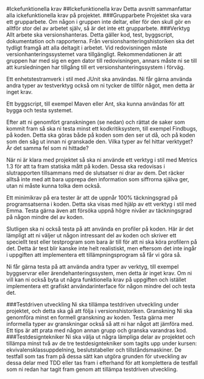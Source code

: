 #Ickefunktionella krav
##Ickefunktionella krav
Detta avsnitt sammanfattar alla ickefunktionella krav på projektet.
###Grupparbete
Projektet ska vara ett grupparbete. Om någon i gruppen inte deltar, eller för den skull gör en alltför stor del av arbetet själv, så är det inte ett grupparbete.
###Verktyg
Allt arbete ska versionshanteras. Detta gäller kod, test, byggscript, dokumentation och rapporterna. Från versionshanteringshistoriken ska det tydligt framgå att alla deltagit i arbetet. Vid redovisningen måste versionhanteringssystemet vara tillgängligt. Rekommendationen är att gruppen har med sig en egen dator till redovisningen, annars måste ni se till att kursledningen har tillgång till ert versionshanteringssystem i förväg.

Ett enhetstestramverk i stil med JUnit ska användas. Ni får gärna använda andra typer av testverktyg också om ni tycker de tillför något, men detta är inget krav.

Ett byggscript, till exempel Maven eller Ant, ska kunna användas för att bygga och testa systemet.

Efter att ni genomfört granskningen (se nedan) och rättat de saker som kommit fram så ska ni testa minst ett kodkritiksystem, till exempel Findbugs, på koden. Detta ska göras både på koden som den ser ut då, och på koden som den såg ut innan ni granskade den. Vilka typer av fel hittar verktyget? Är det samma fel som ni hittade?

När ni är klara med projektet så ska ni använde ett verktyg i stil med Metrics 1.3 för att ta fram statiska mått på koden. Dessa ska redovisas i slutrapporten tillsammans med de slutsatser ni drar av dem. Det räcker alltså inte med att bara upprepa den information som siffrorna själva ger, utan ni måste kunna tolka dem också.

Ett minimikrav på era tester är att de uppnår 100% täckningsgrad på programsatserna i koden. Detta ska visas med hjälp av ett verktyg i stil med Emma. Testa gärna även att försöka uppnå högre nivåer av täckningsgrad på någon mindre del av koden.

Slutligen ska ni också testa på att använda en profiler på koden. Här är det lämpligt att ni väljer ut någon intressant del av koden och skriver ett speciellt test eller testprogram som bara är till för att ni ska köra profilern på det. Detta är test blir kanske inte helt realistiskt, men eftersom det inte ingår i uppgiften att implementera ett tillämpningsprogram så får vi göra så.

Ni får gärna testa på att använda andra typer av verktyg, till exempel byggservrar eller ärendehanteringssystem, men detta är inget krav. Om ni vill kan ni också byta ut några funktionella krav på uppgiften och istället implementera ett grafiskt användarinterface för någon mindre del och testa det.

###Testdriven utveckling
Ni ska tillämpa testdriven utveckling under projektet, och detta ska gå att följa i versionshistoriken.
Granskning
Ni ska genomföra minst en formell granskning av koden. Testa gärna mer informella typer av granskningar också så att ni har något att jämföra med. Ett tips är att prata med någon annan grupp och granska varandras kod.
###Testdesigntekniker
Ni ska välja ut några lämpliga delar av projektet och tillämpa minst två av de tre testdesigntekniker som tagits upp under kursen: ekvivalensklassuppdelning, beslutstabeller och tillståndsmaskiner. De testfall som tas fram på dessa sätt kan utgöra grunden för utveckling av dessa delar med TDD eller tas fram i efterhand för att komplettera de testfall som ni redan har tagit fram genom att tillämpa testdriven utveckling.
